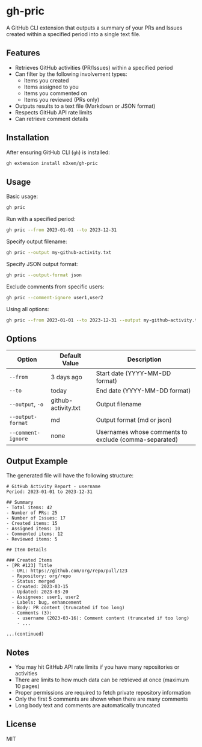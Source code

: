# gh-pric

A GitHub CLI extension that outputs a summary of your PRs and Issues created within a specified period into a single text file.

## Features

- Retrieves GitHub activities (PR/Issues) within a specified period
- Can filter by the following involvement types:
  - Items you created
  - Items assigned to you
  - Items you commented on
  - Items you reviewed (PRs only)
- Outputs results to a text file (Markdown or JSON format)
- Respects GitHub API rate limits
- Can retrieve comment details

## Installation

After ensuring GitHub CLI (`gh`) is installed:

```bash
gh extension install n3xem/gh-pric
```

## Usage

Basic usage:

```bash
gh pric
```

Run with a specified period:

```bash
gh pric --from 2023-01-01 --to 2023-12-31
```

Specify output filename:

```bash
gh pric --output my-github-activity.txt
```

Specify JSON output format:

```bash
gh pric --output-format json
```

Exclude comments from specific users:

```bash
gh pric --comment-ignore user1,user2
```

Using all options:

```bash
gh pric --from 2023-01-01 --to 2023-12-31 --output my-github-activity.txt --output-format md --comment-ignore bot1,bot2
```

## Options

| Option | Default Value | Description |
|--------|---------------|-------------|
| `--from` | 3 days ago | Start date (YYYY-MM-DD format) |
| `--to` | today | End date (YYYY-MM-DD format) |
| `--output`, `-o` | github-activity.txt | Output filename |
| `--output-format` | md | Output format (md or json) |
| `--comment-ignore` | none | Usernames whose comments to exclude (comma-separated) |

## Output Example

The generated file will have the following structure:

```
# GitHub Activity Report - username
Period: 2023-01-01 to 2023-12-31

## Summary
- Total items: 42
- Number of PRs: 25
- Number of Issues: 17
- Created items: 15
- Assigned items: 10
- Commented items: 12
- Reviewed items: 5

## Item Details

### Created Items
- [PR #123] Title
  - URL: https://github.com/org/repo/pull/123
  - Repository: org/repo
  - Status: merged
  - Created: 2023-03-15
  - Updated: 2023-03-20
  - Assignees: user1, user2
  - Labels: bug, enhancement
  - Body: PR content (truncated if too long)
  - Comments (3):
    - username (2023-03-16): Comment content (truncated if too long)
    - ...

...(continued)
```

## Notes

- You may hit GitHub API rate limits if you have many repositories or activities
- There are limits to how much data can be retrieved at once (maximum 10 pages)
- Proper permissions are required to fetch private repository information
- Only the first 5 comments are shown when there are many comments
- Long body text and comments are automatically truncated

## License

MIT 
